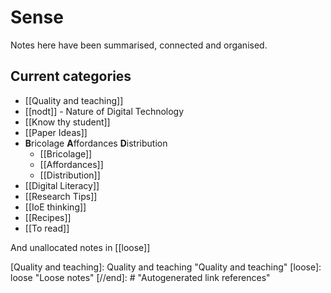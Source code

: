 # Sense

Notes here have been summarised, connected and organised.

## Current categories

- [[Quality and teaching]]
- [[nodt]] - Nature of Digital Technology
- [[Know thy student]]
- [[Paper Ideas]]
- **B**ricolage **A**ffordances **D**istribution
  - [[Bricolage]]
  - [[Affordances]]
  - [[Distribution]]
- [[Digital Literacy]]
- [[Research Tips]]
- [[IoE thinking]]
- [[Recipes]]
- [[To read]]

And unallocated notes in [[loose]]

[//begin]: # "Autogenerated link references for markdown compatibility"
[gettingStarted]: ../share/blog/gettingStarted "gettingStarted"
[Quality and teaching]: Quality and teaching "Quality and teaching"
[loose]: loose "Loose notes"
[//end]: # "Autogenerated link references"